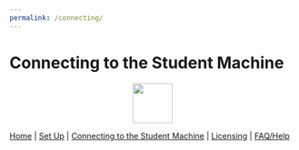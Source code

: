 ```yaml
---
permalink: /connecting/
---
```


# Connecting to the Student Machine

<p align="center">
  		<img width="70" height="70" src="https://user-images.githubusercontent.com/91332670/137805359-29b8978b-c4e1-4d63-80d2-6d1fd8989b9a.jpg">
	</p>

<nav>
            <div>
                <a href="https://hessorr.github.io/CyberDuck/index/">Home</a>	| 
                <a href="https://hessorr.github.io/CyberDuck/setup/">Set Up</a>	| 
                <a href="https://hessorr.github.io/CyberDuck/connecting/">Connecting to the Student Machine</a>	| 
                <a href="https://hessorr.github.io/CyberDuck/licensing/">Licensing</a>	| 
                <a href="https://hessorr.github.io/CyberDuck/faq/">FAQ/Help</a>	
            </div>
	
 </nav>
